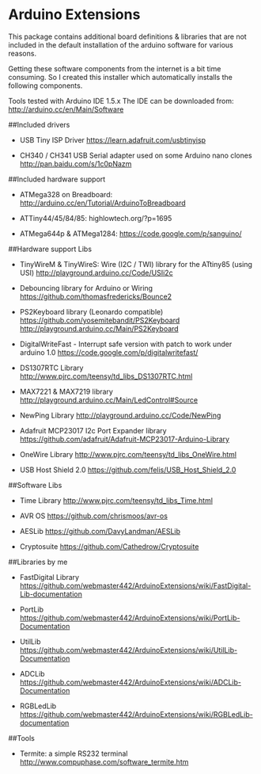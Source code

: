 # Arduino Extensions

This package contains additional board definitions & libraries that are not
included in the default installation of the arduino software for various reasons.

Getting these software components from the internet is a bit time consuming.
So I created this installer which automatically installs the following components.

Tools tested with Arduino IDE 1.5.x The IDE can be downloaded from: http://arduino.cc/en/Main/Software

##Included drivers
* USB Tiny ISP Driver
	https://learn.adafruit.com/usbtinyisp

* CH340 / CH341 USB Serial adapter used on some Arduino nano clones
	http://pan.baidu.com/s/1c0pNazm

##Included hardware support

* ATMega328 on Breadboard:
	http://arduino.cc/en/Tutorial/ArduinoToBreadboard
 
* ATTiny44/45/84/85:
	highlowtech.org/?p=1695
 
* ATMega644p & ATMega1284:
	https://code.google.com/p/sanguino/

##Hardware support Libs

* TinyWireM & TinyWireS: Wire (I2C / TWI) library for the ATtiny85 (using USI)
	http://playground.arduino.cc/Code/USIi2c

* Debouncing library for Arduino or Wiring
	https://github.com/thomasfredericks/Bounce2

* PS2Keyboard library (Leonardo compatible)
	https://github.com/yosemitebandit/PS2Keyboard
	http://playground.arduino.cc/Main/PS2Keyboard

* DigitalWriteFast - Interrupt safe version with patch to work under arduino 1.0
	https://code.google.com/p/digitalwritefast/

* DS1307RTC Library
	http://www.pjrc.com/teensy/td_libs_DS1307RTC.html

* MAX7221 & MAX7219 library
	http://playground.arduino.cc/Main/LedControl#Source

* NewPing Library
	http://playground.arduino.cc/Code/NewPing

* Adafruit MCP23017 I2c Port Expander library
	https://github.com/adafruit/Adafruit-MCP23017-Arduino-Library

* OneWire Library
	http://www.pjrc.com/teensy/td_libs_OneWire.html
	
* USB Host Shield 2.0
	https://github.com/felis/USB_Host_Shield_2.0
	
##Software Libs

* Time Library
	http://www.pjrc.com/teensy/td_libs_Time.html
	
* AVR OS
	https://github.com/chrismoos/avr-os

* AESLib
	https://github.com/DavyLandman/AESLib

* Cryptosuite
	https://github.com/Cathedrow/Cryptosuite

##Libraries by me

* FastDigital Library
	https://github.com/webmaster442/ArduinoExtensions/wiki/FastDigital-Lib-documentation

* PortLib
	https://github.com/webmaster442/ArduinoExtensions/wiki/PortLib-Documentation

* UtilLib
	https://github.com/webmaster442/ArduinoExtensions/wiki/UtilLib-Documentation

* ADCLib
	https://github.com/webmaster442/ArduinoExtensions/wiki/ADCLib-Documentation

* RGBLedLib
	https://github.com/webmaster442/ArduinoExtensions/wiki/RGBLedLib-documentation

##Tools
* Termite: a simple RS232 terminal
	http://www.compuphase.com/software_termite.htm